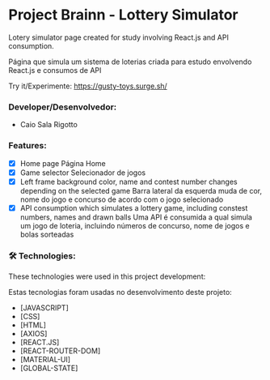 # Project Brainn - Lottery Simulator

Lotery simulator page created for study involving React.js and API consumption. 

Página que simula um sistema de loterias criada para estudo envolvendo React.js e consumos de API

Try it/Experimente:
https://gusty-toys.surge.sh/

### Developer/Desenvolvedor: 
- Caio Sala Rigotto

### Features:

- [x] Home page
      Página Home
- [x] Game selector
      Selecionador de jogos
- [x] Left frame background color, name and contest number changes depending on the selected game
      Barra lateral da esquerda muda de cor, nome do jogo e concurso de acordo com o jogo selecionado
- [x] API consumption which simulates a lottery game, including constest numbers, names and drawn balls
      Uma API é consumida a qual simula um jogo de loteria, incluindo números de concurso, nome de jogos e bolas sorteadas

### 🛠 Technologies:

These technologies were used in this project development:

Estas tecnologias foram usadas no desenvolvimento deste projeto:

- [JAVASCRIPT]
- [CSS]
- [HTML]
- [AXIOS]
- [REACT.JS]
- [REACT-ROUTER-DOM]
- [MATERIAL-UI]
- [GLOBAL-STATE]
